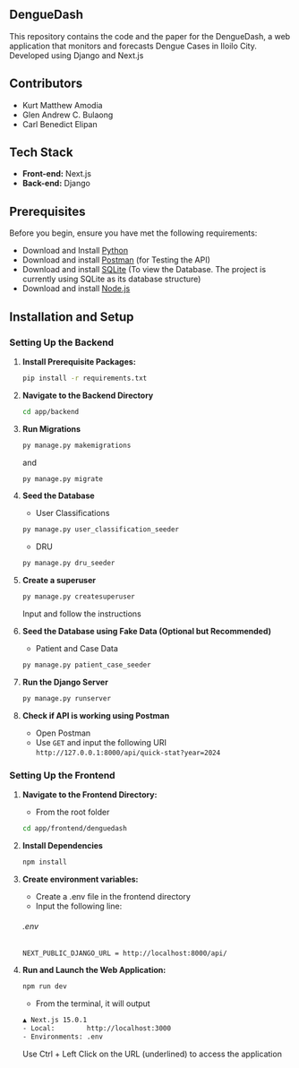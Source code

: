 ## DengueDash

This repository contains the code and the paper for the DengueDash, a web application that monitors and forecasts Dengue Cases in Iloilo City. Developed using Django and Next.js

## Contributors

- Kurt Matthew Amodia
- Glen Andrew C. Bulaong
- Carl Benedict Elipan

## Tech Stack

- **Front-end:** Next.js
- **Back-end:** Django

## Prerequisites

Before you begin, ensure you have met the following requirements:

- Download and Install [Python](https://www.python.org/downloads/)
- Download and install [Postman](https://www.postman.com/downloads/) (for Testing the API)
- Download and install [SQLite](https://www.sqlite.org/download.html) (To view the Database. The project is currently using SQLite as its database structure)
- Download and install [Node.js](https://nodejs.org/)

## Installation and Setup

### Setting Up the Backend

1. **Install Prerequisite Packages:**

   ```sh
   pip install -r requirements.txt
   ```

2. **Navigate to the Backend Directory**

   ```sh
   cd app/backend
   ```

3. **Run Migrations**

   ```sh
   py manage.py makemigrations
   ```

   and

   ```sh
   py manage.py migrate
   ```

4. **Seed the Database**

   - User Classifications

   ```sh
   py manage.py user_classification_seeder
   ```

   - DRU

   ```sh
   py manage.py dru_seeder
   ```

5. **Create a superuser**

   ```sh
   py manage.py createsuperuser
   ```

   Input and follow the instructions

6. **Seed the Database using Fake Data (Optional but Recommended)**

   - Patient and Case Data

   ```sh
   py manage.py patient_case_seeder
   ```

7. **Run the Django Server**

   ```sh
   py manage.py runserver
   ```

8. **Check if API is working using Postman**

   - Open Postman
   - Use `GET` and input the following URI
     `http://127.0.0.1:8000/api/quick-stat?year=2024`

### Setting Up the Frontend

1. **Navigate to the Frontend Directory:**

   - From the root folder

   ```sh
   cd app/frontend/denguedash
   ```

2. **Install Dependencies**

   ```sh
   npm install
   ```

3. **Create environment variables:**

   - Create a .env file in the frontend directory
   - Input the following line:

   ###### .env

   ```
   NEXT_PUBLIC_DJANGO_URL = http://localhost:8000/api/
   ```

4. **Run and Launch the Web Application:**

   ```sh
   npm run dev
   ```

   - From the terminal, it will output

   ```sh
   ▲ Next.js 15.0.1
   - Local:        http://localhost:3000
   - Environments: .env
   ```

   Use Ctrl + Left Click on the URL (underlined) to access the application
